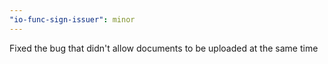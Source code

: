 ```yaml
---
"io-func-sign-issuer": minor
---
```


Fixed the bug that didn't allow documents to be uploaded at the same time
